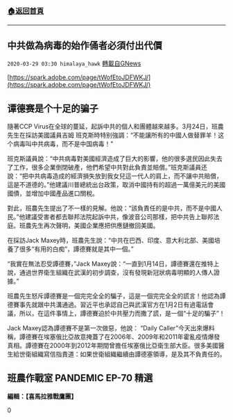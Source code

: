 ###  [:house:返回首頁](https://github.com/ourhimalayas/txt)
---

## 中共做為病毒的始作俑者必須付出代價
`2020-03-29 03:30 himalaya_hawk` [轉載自GNews](https://gnews.org/zh-hant/155948/)

[https://spark.adobe.com/page/tWofEtoJDFWKJ/](https://spark.adobe.com/page/tWofEtoJDFWKJ/)

##  **谭德赛是个十足的骗子**

隨著CCP Virus在全球的蔓延，起訴中共的個人和團體越來越多。3月24日，班農先生在採訪美國議員吉姆 班克斯時特别強調：“不能讓所有的中國人做替罪羊！这个病毒叫中共病毒，而不是中国病毒！”

班克斯議員說：“中共病毒對美國經濟造成了巨大的影響，他的很多選民因此失去了工作，很多企業倒閉破產，他們希望中共對此負責並賠償。”班克斯議員还說：“把中共病毒造成的經濟損失放到我女兒這一代人的肩上，而不讓中共賠償，這是不道德的。”他建議川普總統出台政策，取消中國持有的超過一萬億美元的美國國債，並增加中國產品進口關稅。

對此，班農先生提出了不一樣的見解。他說：“該負責任的是中共，而不是中國人民。”他建議受害者都去聯邦法院起訴中共，像波音公司那樣，把中共告上聯邦法庭。班農先生再次聲明，美國企業應把供應鏈撤回美國。

在採訪Jack Maxey時，班農先生說：“中共在巴西、印度、意大利北部、美國培養了很多“有用的白痴”，譚德賽就是其中一個。”

“我實在無法忍受譚德賽，”Jack Maxey說：“一直到1月14日，譚德賽還在推特上說，通過世界衛生組織在武漢的初步調查，沒有發現新冠狀病毒明顯的人傳人證據。”

班農先生怒斥譚德賽是一個完完全全的騙子，這是一個完完全全的謊言！他認為譚德賽事先就跟中共溝通過。習近平也承認自己與武漢官方在1月2日有過電話會議，所以，在這件事情上，譚德賽迫於中共壓力而撒了謊，是一個“十足的騙子”！

Jack Maxey認為譚德賽不是第一次做惡，他說： “Daily Caller”今天出來爆料稱，譚德賽在埃塞俄比亞故意掩蓋了在2006年、2009年和2011年霍亂疫情爆發真相。譚德賽在2000年到2012年期間曾擔任埃塞俄比亞衛生部大臣。很多美國醫生給世衛組織寫信指責道：如果世衛組織繼續由譚德塞領導，是及其不負責任的。

## **班農作戰室 PANDEMIC EP-70 精選**





**編輯：【喜馬拉雅戰鷹團】**

0
